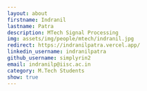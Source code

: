 ```yaml
---
layout: about
firstname: Indranil
lastname: Patra
description: MTech Signal Processing
img: assets/img/people/mtech/indranil.jpg
redirect: https://indranilpatra.vercel.app/
linkedin_username: indranilpatra
github_username: simplyrin2
email: indranilp@iisc.ac.in
category: M.Tech Students
show: true
---
```

